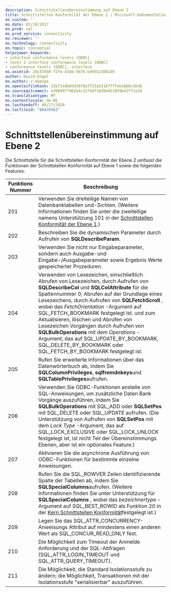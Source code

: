 ```yaml
---
description: Schnittstellenübereinstimmung auf Ebene 2
title: Schnittstellen Konformität der Ebene 2 | Microsoft-Dokumentation
ms.custom: ''
ms.date: 01/19/2017
ms.prod: sql
ms.prod_service: connectivity
ms.reviewer: ''
ms.technology: connectivity
ms.topic: conceptual
helpviewer_keywords:
- interface conformance levels [ODBC]
- level 2 interface conformance levels [ODBC]
- conformance levels [ODBC], interface
ms.assetid: 2dc87840-f2fe-43dd-9d7b-bd95523081d9
author: David-Engel
ms.author: v-daenge
ms.openlocfilehash: 31b7148b05d3870a7f23a51167fffeb1860c26d8
ms.sourcegitcommit: e700497f962e4c2274df16d9e651059b42ff1a10
ms.translationtype: MT
ms.contentlocale: de-DE
ms.lasthandoff: 08/17/2020
ms.locfileid: "88476562"
---
```

# <a name="level-2-interface-conformance"></a>Schnittstellenübereinstimmung auf Ebene 2
Die Schnittstelle für die Schnittstellen Konformität der Ebene 2 umfasst die Funktionen der Schnittstellen Konformität auf Ebene 1 sowie die folgenden Features:  
  
|Funktions Nummer|Beschreibung|  
|-|-|  
|201|Verwenden Sie dreiteilige Namen von Datenbanktabellen und-Sichten. (Weitere Informationen finden Sie unter die zweiteilige namens Unterstützung 101 in der [Schnittstellen Konformität der Ebene 1](../../../odbc/reference/develop-app/level-1-interface-conformance.md).)|  
|202|Beschreiben Sie die dynamischen Parameter durch Aufrufen von **SQLDescribeParam**.|  
|203|Verwenden Sie nicht nur Eingabeparameter, sondern auch Ausgabe-und Eingabe-/Ausgabeparameter sowie Ergebnis Werte gespeicherter Prozeduren.|  
|204|Verwenden von Lesezeichen, einschließlich Abrufen von Lesezeichen, durch Aufrufen von **SQLDescribeCol** und **SQLColAttribute** für die Spaltennummer 0; Abrufen auf der Grundlage eines Lesezeichens, durch Aufrufen von **SQLFetchScroll** , wobei das *FetchOrientation* -Argument auf SQL_FETCH_BOOKMARK festgelegt ist. und zum Aktualisieren, löschen und Abrufen von Lesezeichen Vorgängen durch Aufrufen von **SQLBulkOperations** mit dem *Operations* -Argument, das auf SQL_UPDATE_BY_BOOKMARK, SQL_DELETE_BY_BOOKMARK oder SQL_FETCH_BY_BOOKMARK festgelegt ist.|  
|205|Rufen Sie erweiterte Informationen über das Datenwörterbuch ab, indem Sie **SQLColumnPrivileges**, **sqlfremdnkeys**und **SQLTablePrivileges**aufrufen.|  
|206|Verwenden Sie ODBC-Funktionen anstelle von SQL-Anweisungen, um zusätzliche Daten Bank Vorgänge auszuführen, indem Sie **SQLBulkOperations** mit SQL_ADD oder **SQLSetPos** mit SQL_DELETE oder SQL_UPDATE aufrufen. (Die Unterstützung von Aufrufen von **SQLSetPos** mit dem *Lock Type* -Argument, das auf SQL_LOCK_EXCLUSIVE oder SQL_LOCK_UNLOCK festgelegt ist, ist nicht Teil der Übereinstimmungs Ebenen, aber ist ein optionales Feature.)|  
|207|Aktivieren Sie die asynchrone Ausführung von ODBC-Funktionen für bestimmte einzelne Anweisungen.|  
|208|Rufen Sie die SQL_ROWVER Zeilen identifizierende Spalte der Tabellen ab, indem Sie **SQLSpecialColumns**aufrufen. (Weitere Informationen finden Sie unter Unterstützung für **SQLSpecialColumns** , wobei das *bezeichnertype* -Argument auf SQL_BEST_ROWID als Funktion 20 in der [Kern Schnittstellen Konformität](../../../odbc/reference/develop-app/core-interface-conformance.md)festgelegt ist.)|  
|209|Legen Sie das SQL_ATTR_CONCURRENCY-Anweisungs Attribut auf mindestens einen anderen Wert als SQL_CONCUR_READ_ONLY fest.|  
|210|Die Möglichkeit zum Timeout der Anmelde Anforderung und der SQL-Abfragen (SQL_ATTR_LOGIN_TIMEOUT und SQL_ATTR_QUERY_TIMEOUT).|  
|211|Die Möglichkeit, die Standard Isolationsstufe zu ändern; die Möglichkeit, Transaktionen mit der Isolationsstufe "serialisierbar" auszuführen.|
